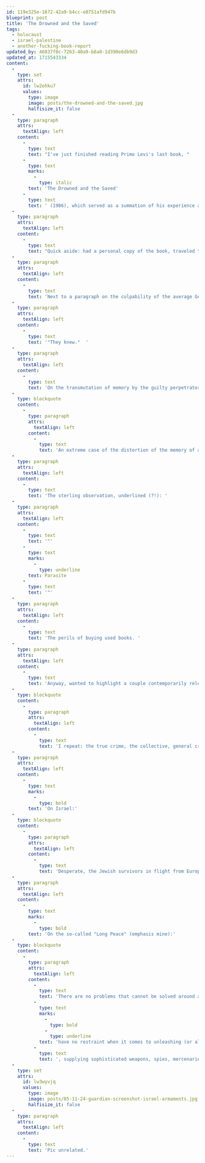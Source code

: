 ```yaml
---
id: 119e325e-1672-42a9-b4cc-e0751afd947b
blueprint: post
title: 'The Drowned and the Saved'
tags:
  - holocaust
  - israel-palestine
  - another-fucking-book-report
updated_by: 46037f0c-7263-40a9-b8a0-1d390e6db9d3
updated_at: 1715543334
content:
  -
    type: set
    attrs:
      id: lw2ehku7
      values:
        type: image
        image: posts/the-drowned-and-the-saved.jpg
        halfisize_it: false
  -
    type: paragraph
    attrs:
      textAlign: left
    content:
      -
        type: text
        text: "I've just finished reading Primo Levi's last book, "
      -
        type: text
        marks:
          -
            type: italic
        text: 'The Drowned and the Saved'
      -
        type: text
        text: ' (1986), which served as a summation of his experience at Auschwitz and grapples with the complications in the transmission of the lessons of the Holocaust as the events themselves recede in living memory.'
  -
    type: paragraph
    attrs:
      textAlign: left
    content:
      -
        type: text
        text: "Quick aside: had a personal copy of the book, traveled to Tulsa for a cousin's wedding and left it in the sheets of an unmade hotel room bed. The event was a blessing as it freed me from the interminable notations scribbled in the margins by the previous owner. "
  -
    type: paragraph
    attrs:
      textAlign: left
    content:
      -
        type: text
        text: 'Next to a paragraph on the culpability of the average German, aware of the intense political subjugation and persecution of the Jews, the commentary in faded pencil: '
  -
    type: paragraph
    attrs:
      textAlign: left
    content:
      -
        type: text
        text: '"They knew."  '
  -
    type: paragraph
    attrs:
      textAlign: left
    content:
      -
        type: text
        text: 'On the transmutation of memory by the guilty perpetrators:'
  -
    type: blockquote
    content:
      -
        type: paragraph
        attrs:
          textAlign: left
        content:
          -
            type: text
            text: 'An extreme case of the distortion of the memory of a committed guilty act is found in it''s suppression... it is a fossilized lie, rigidified in a formula. The rememberer has decided not to remember and has succeeded: by dint of denying its existence, he has expelled the harmful memory as one expels an excretion of a parasite (Chp. 1, "The Memory of the Offense")'
  -
    type: paragraph
    attrs:
      textAlign: left
    content:
      -
        type: text
        text: 'The sterling observation, underlined (?!): '
  -
    type: paragraph
    attrs:
      textAlign: left
    content:
      -
        type: text
        text: '"'
      -
        type: text
        marks:
          -
            type: underline
        text: Parasite
      -
        type: text
        text: '"'
  -
    type: paragraph
    attrs:
      textAlign: left
    content:
      -
        type: text
        text: 'The perils of buying used books. '
  -
    type: paragraph
    attrs:
      textAlign: left
    content:
      -
        type: text
        text: 'Anyway, wanted to highlight a couple contemporarily relevant passages from the final chapter "Letters from Germans":'
  -
    type: blockquote
    content:
      -
        type: paragraph
        attrs:
          textAlign: left
        content:
          -
            type: text
            text: 'I repeat: the true crime, the collective, general crime of almost all Germans of that time was that of lacking the courage to speak.'
  -
    type: paragraph
    attrs:
      textAlign: left
    content:
      -
        type: text
        marks:
          -
            type: bold
        text: 'On Israel:'
  -
    type: blockquote
    content:
      -
        type: paragraph
        attrs:
          textAlign: left
        content:
          -
            type: text
            text: 'Desperate, the Jewish survivors in flight from Europe after the great shipwreck have created in the bosom of the Arab world an island of Western civilization, a portentous palingenesis of Judaism, and the pretext for renewed hatred.'
  -
    type: paragraph
    attrs:
      textAlign: left
    content:
      -
        type: text
        marks:
          -
            type: bold
        text: 'On the so-called "Long Peace" (emphasis mine):'
  -
    type: blockquote
    content:
      -
        type: paragraph
        attrs:
          textAlign: left
        content:
          -
            type: text
            text: 'There are no problems that cannot be solved around a table, provided there is good will and reciprocal trust - or even reciprocal fear, as the present interminable stalled situation in which the greatest powers confront each other with cordial or threatening faces but '
          -
            type: text
            marks:
              -
                type: bold
              -
                type: underline
            text: 'have no restraint when it comes to unleashing (or allowing the unleashing) of bloody wars among those "protected" by them'
          -
            type: text
            text: ', supplying sophisticated weapons, spies, mercenaries, and military advisors instead of arbiters of peace.'
  -
    type: set
    attrs:
      id: lw3wyvjq
      values:
        type: image
        image: posts/05-11-24-guardian-screenshot-israel-armaments.jpg
        halfisize_it: false
  -
    type: paragraph
    attrs:
      textAlign: left
    content:
      -
        type: text
        text: 'Pic unrelated.'
---
```

